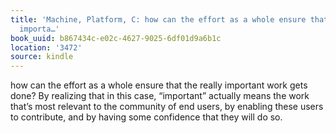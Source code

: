 ```yaml
---
title: 'Machine, Platform, C: how can the effort as a whole ensure that the really
  importa…'
book_uuid: b867434c-e02c-4627-9025-6df01d9a6b1c
location: '3472'
source: kindle
---
```


how can the effort as a whole ensure that the really important work gets done? By realizing that in this case, “important” actually means the work that’s most relevant to the community of end users, by enabling these users to contribute, and by having some confidence that they will do so.